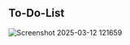 ## To-Do-List

![Screenshot 2025-03-12 121659](https://github.com/user-attachments/assets/4d19b102-8822-47a7-a301-cba1bb870c01)
